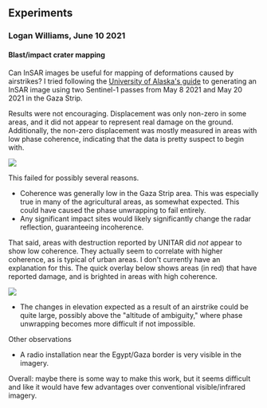 ## Experiments

### Logan Williams, June 10 2021
#### Blast/impact crater mapping

Can InSAR images be useful for mapping of deformations caused by airstrikes? I tried following the [University of Alaska's guide](https://asf.alaska.edu/how-to/data-recipes/create-an-interferogram-using-esas-sentinel-1-toolbox/) to generating an InSAR image using two Sentinel-1 passes from May 8 2021 and May 20 2021 in the Gaza Strip.

Results were not encouraging. Displacement was only non-zero in some areas, and it did not appear to represent real damage on the ground. Additionally, the non-zero displacement was mostly measured in areas with low phase coherence, indicating that the data is pretty suspect to begin with.

![](images/2021-06-10/displacement.png)

This failed for possibly several reasons.

- Coherence was generally low in the Gaza Strip area. This was especially true in many of the agricultural areas, as somewhat expected. This could have caused the phase unwrapping to fail entirely.
- Any significant impact sites would likely significantly change the radar reflection, guaranteeing incoherence.

That said, areas with destruction reported by UNITAR did _not_ appear to show low coherence. They actually seem to correlate with higher coherence, as is typical of urban areas. I don't currently have an explanation for this. The quick overlay below shows areas (in red) that have reported damage, and is brighted in areas with high coherence.

![](images/2021-06-10/gaza-sar.jpg)

- The changes in elevation expected as a result of an airstrike could be quite large, possibly above the "altitude of ambiguity," where phase unwrapping becomes more difficult if not impossible.

Other observations

- A radio installation near the Egypt/Gaza border is very visible in the imagery.

Overall: maybe there is some way to make this work, but it seems difficult and like it would have few advantages over conventional visible/infrared imagery. 
